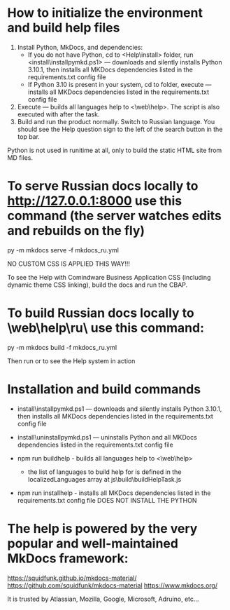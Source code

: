 # How to initialize the environment and build help files

1. Install Python, MkDocs, and dependencies:
    * If you do not have Python, cd to <Help\install> folder, run <install\installpymkd.ps1> — downloads and silently installs Python 3.10.1, then installs all MKDocs dependencies listed in the requirements.txt config file
    * If Python 3.10 is present in your system, cd to <Web> folder, execute <npm run installhelp> — installs all MKDocs dependencies listed in the requirements.txt config file
2. Execute <npm run buildhelp> — builds all languages help to <\web\help\>. The <npm run buildhelp> script is also executed with <npm run build> after the <localization> task.
3. Build and run the product normally. Switch to Russian language. You should see the Help question sign to the left of the search button in the top bar.

Python is not used in runitime at all, only to build the static HTML site from MD files.

# To serve Russian docs locally to http://127.0.0.1:8000 use this command (the server watches edits and rebuilds on the fly)

py -m mkdocs serve -f mkdocs_ru.yml

NO CUSTOM CSS IS APPLIED THIS WAY!!!

To see the Help with Comindware Business Application CSS (including dynamic theme CSS linking), build the docs and run the CBAP.

# To build Russian docs locally to \web\help\ru\ use this command:

py -m mkdocs build -f mkdocs_ru.yml

Then run <npm run build> or <npm run start> to see the Help system in action

# Installation and build commands

* install\installpymkd.ps1 — downloads and silently installs Python 3.10.1, then installs all MKDocs dependencies listed in the requirements.txt config file

* install\uninstallpymkd.ps1 — uninstalls Python and all MKDocs dependencies listed in the requirements.txt config file

* npm run buildhelp - builds all languages help to <\web\help\>
    - the list of languages to build help for is defined in the  localizedLanguages array at js\build\buildHelpTask.js

* npm run installhelp - installs all MKDocs dependencies listed in the requirements.txt config file
                        DOES NOT INSTALL THE PYTHON

# The help is powered by the very popular and well-maintained MkDocs framework: 
https://squidfunk.github.io/mkdocs-material/ 
https://github.com/squidfunk/mkdocs-material
https://www.mkdocs.org/

It is trusted by Atlassian, Mozilla, Google, Microsoft, Adruino, etc...
